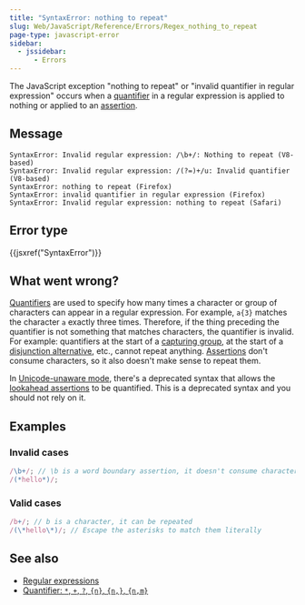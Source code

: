 ```yaml
---
title: "SyntaxError: nothing to repeat"
slug: Web/JavaScript/Reference/Errors/Regex_nothing_to_repeat
page-type: javascript-error
sidebar:
  - jssidebar:
      - Errors
---
```


The JavaScript exception "nothing to repeat" or "invalid quantifier in regular expression" occurs when a [quantifier](/en-US/docs/Web/JavaScript/Reference/Regular_expressions/Quantifier) in a regular expression is applied to nothing or applied to an [assertion](/en-US/docs/Web/JavaScript/Reference/Regular_expressions#assertions).

## Message

```plain
SyntaxError: Invalid regular expression: /\b+/: Nothing to repeat (V8-based)
SyntaxError: Invalid regular expression: /(?=)+/u: Invalid quantifier (V8-based)
SyntaxError: nothing to repeat (Firefox)
SyntaxError: invalid quantifier in regular expression (Firefox)
SyntaxError: Invalid regular expression: nothing to repeat (Safari)
```

## Error type

{{jsxref("SyntaxError")}}

## What went wrong?

[Quantifiers](/en-US/docs/Web/JavaScript/Reference/Regular_expressions/Quantifier) are used to specify how many times a character or group of characters can appear in a regular expression. For example, `a{3}` matches the character `a` exactly three times. Therefore, if the thing preceding the quantifier is not something that matches characters, the quantifier is invalid. For example: quantifiers at the start of a [capturing group](/en-US/docs/Web/JavaScript/Reference/Regular_expressions/Capturing_group), at the start of a [disjunction alternative](/en-US/docs/Web/JavaScript/Reference/Regular_expressions/Disjunction), etc., cannot repeat anything. [Assertions](/en-US/docs/Web/JavaScript/Reference/Regular_expressions#assertions) don't consume characters, so it also doesn't make sense to repeat them.

In [Unicode-unaware mode](/en-US/docs/Web/JavaScript/Reference/Global_Objects/RegExp/unicode#unicode-aware_mode), there's a deprecated syntax that allows the [lookahead assertions](/en-US/docs/Web/JavaScript/Reference/Regular_expressions/Lookahead_assertion) to be quantified. This is a deprecated syntax and you should not rely on it.

## Examples

### Invalid cases

```js example-bad
/\b+/; // \b is a word boundary assertion, it doesn't consume characters
/(*hello*)/;
```

### Valid cases

```js example-good
/b+/; // b is a character, it can be repeated
/(\*hello\*)/; // Escape the asterisks to match them literally
```

## See also

- [Regular expressions](/en-US/docs/Web/JavaScript/Reference/Regular_expressions)
- [Quantifier: `*`, `+`, `?`, `{n}`, `{n,}`, `{n,m}`](/en-US/docs/Web/JavaScript/Reference/Regular_expressions/Quantifier)
